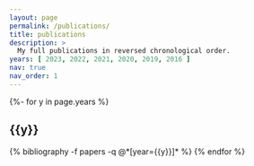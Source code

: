 ```yaml
---
layout: page
permalink: /publications/
title: publications
description: >
  My full publications in reversed chronological order.
years: [ 2023, 2022, 2021, 2020, 2019, 2016 ]
nav: true
nav_order: 1
---
```


<!-- _pages/publications.md -->
<div class="publications">

{%- for y in page.years %}
<h2 class="year">{{y}}</h2>
{% bibliography -f papers -q @*[year={{y}}]* %}
{% endfor %}

</div>
